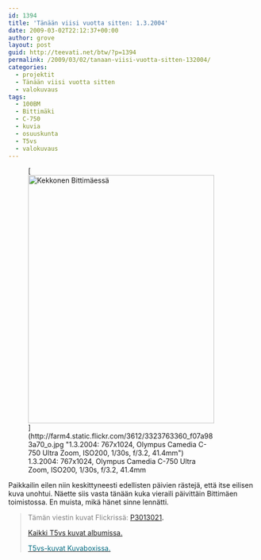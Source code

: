```yaml
---
id: 1394
title: 'Tänään viisi vuotta sitten: 1.3.2004'
date: 2009-03-02T22:12:37+00:00
author: grove
layout: post
guid: http://teevati.net/btw/?p=1394
permalink: /2009/03/02/tanaan-viisi-vuotta-sitten-132004/
categories:
  - projektit
  - Tänään viisi vuotta sitten
  - valokuvaus
tags:
  - 100BM
  - Bittimäki
  - C-750
  - kuvia
  - osuuskunta
  - T5vs
  - valokuvaus
---
```

<figure style="width: 375px" class="wp-caption aligncenter">[<img class="                          " title="Kekkonen Bittimäessä" src="http://farm4.static.flickr.com/3612/3323763360_d2ff7eee81.jpg" alt="Kekkonen Bittimäessä" width="375" height="500" />](http://farm4.static.flickr.com/3612/3323763360_f07a983a70_o.jpg "1.3.2004: 767x1024, Olympus Camedia C-750 Ultra Zoom, ISO200, 1/30s, f/3.2, 41.4mm")<figcaption class="wp-caption-text">1.3.2004: 767x1024, Olympus Camedia C-750 Ultra Zoom, ISO200, 1/30s, f/3.2, 41.4mm</figcaption></figure> 

Paikkailin eilen niin keskittyneesti edellisten päivien rästejä, että itse eilisen kuva unohtui. Näette siis vasta tänään kuka vieraili päivittäin Bittimäen toimistossa. En muista, mikä hänet sinne lennätti.

> <span style="color: #808080;">Tämän viestin kuvat Flickrissä:</span> <span style="color: #006a80;"><span style="color: #000000;"><span style="color: #006a80;"><span style="color: #000000;"><span style="color: #006a80;"><span style="color: #000000;"><span style="color: #006a80;"><span style="color: #000000;"><a title="P3013021 on Flickr" href="http://www.flickr.com/photos/teevati/3323763360/">P3013021</a>.</span></span></span></span></span></span></span></span>
> 
> [Kaikki T5vs kuvat albumissa.](/btw/flickr/album/72157607994204386/t5vs-all.html "BTW · T5vs-all")
> 
> [<span style="color: #006a80;">T5vs-kuvat Kuvaboxissa.</span>](http://www.kuvaboxi.fi/julkinen/29poj+taavetti-btw-t5vs.html "Kuvaboxi - BTW: T5vs (Taavetti)")